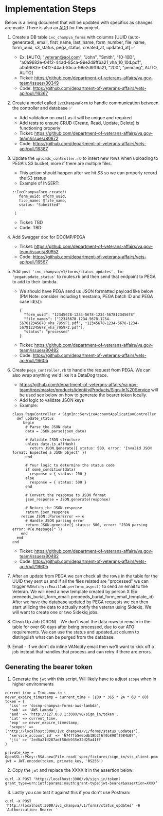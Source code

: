 # Implementation Steps

Below is a living document that will be updated with specifics as changes are made.
There is also an [ADR](https://github.com/department-of-veterans-affairs/va.gov-team/blob/master/products/health-care/champva/ADR-callback-api-to-receive-status-from-pega.md) for this project.

1. Create a DB table `ivc_champva_forms` with columns [UUID (auto-generated), email, first_name, last_name, form_number, file_name, form_uuid, s3_status, pega_status, created_at, updated_at] :white_check_mark:
   - Ex: [AUTO, "veteran@aol.com", "John", "Smith", "10-10D", "a0a9682e-04f2-44ad-85ca-99e2d9ff6a21_vha_10_10d.pdf", a0a9682e-04f2-44ad-85ca-99e2d9ff6a21, "200", "pending", AUTO, AUTO]
   - Ticket: https://github.com/department-of-veterans-affairs/va.gov-team/issues/80349 
   - Code: https://github.com/department-of-veterans-affairs/vets-api/pull/16367

3. Create a model called `IvcChampvaForm` to handle communication between the controller and database :white_check_mark:
   - Add validation on `email` as it will be unique and required
   - Add tests to ensure CRUD (Create, Read, Update, Delete) is functioning properly
   - Ticket: https://github.com/department-of-veterans-affairs/va.gov-team/issues/80872
   - Code: https://github.com/department-of-veterans-affairs/vets-api/pull/16387
 
4. Update the `uploads_controller.rb` to insert new rows when uploading to PEGA's S3 bucket, more if there are multiple files.      
   -  This action should happen after we hit S3 so we can properly record the S3 status
   -  Example of INSERT:
   ```
   ::IvcChampvaForm.create!(
      form_uuid: @form_uuid,
      file_name: @file_name,
      status: "Submitted"
      ... 
    )
   ```
   - Ticket: TBD
   - Code: TBD
5. Add Swagger doc for DOCMP/PEGA
   - Ticket: https://github.com/department-of-veterans-affairs/va.gov-team/issues/80952
   - Code: https://github.com/department-of-veterans-affairs/vets-api/pull/16567
   
6. Add `post 'ivc_champva/v1/forms/status_updates', to: 'pega#update_status'` to routes.rb and then send that endpoint to PEGA to add to their lambda. 
   - We should have PEGA send us JSON formatted payload like below (PM Note: consider including timestamp, PEGA batch ID and PEGA case id(s)):
     ```
     {
       "form_uuid": "12345678-1234-5678-1234-567812345678",
       "file_names": ["12345678-1234-5678-1234-567812345678_vha_7959F1.pdf", "12345678-1234-5678-1234-567812345678_vha_7959F2.pdf"],
       "status": "processed"
     }
   - Ticket: https://github.com/department-of-veterans-affairs/va.gov-team/issues/80482
   - Code: https://github.com/department-of-veterans-affairs/vets-api/pull/16605
   
7. Create `pega_controller.rb` to handle the request from PEGA. We can also wrap anything we'd like it a DataDog trace.
   - https://github.com/department-of-veterans-affairs/va.gov-team/tree/master/products/identity/Products/Sign-In%20Service will be used see below on how to generate the bearer token locally.
   - Add logic to validate JSON keys
   - Example:
    ```
    class PegaController < SignIn::ServiceAccountApplicationController
      def update_status
         begin
          # Parse the JSON data
          data = JSON.parse(json_data)
      
          # Validate JSON structure
          unless data.is_a?(Hash)
            return JSON.generate({ status: 500, error: 'Invalid JSON format: Expected a JSON object' })
          end
      
          # Your logic to determine the status code
          if some_condition(data)
            response = { status: 200 }
          else
            response = { status: 500 }
          end
      
          # Convert the response to JSON format
          json_response = JSON.generate(response)
      
          # Return the JSON response
          return json_response
        rescue JSON::ParserError => e
          # Handle JSON parsing error
          return JSON.generate({ status: 500, error: "JSON parsing error: #{e.message}" })
        end
      end
    end
    ```
   - Ticket: https://github.com/department-of-veterans-affairs/va.gov-team/issues/80482
   - Code: https://github.com/department-of-veterans-affairs/vets-api/pull/16605
8. After an update from PEGA we can check all the rows in the table for the UUID they sent us and if all the files related are "processed" we can trigger `VANotify::EmailJob.perform_async()` to 
   send an email to the Veteran. We will need a new template created by person X (Ex: preneeds_burial_form_email: preneeds_burial_form_email_template_id)
   After we have the database updated by PEGA requests we can then start utilizing the data to actually notify the veteran using Sidekiq. We will want to create one or two Sidekiq jobs.
9. Clean Up Job (CRON) - We don't want the data rows to remain in the table for over 60 days after being processed, due to our ATO requirements. We can use the status and updated_at column to distinguish what can be purged from the database.
10. Email - If we don't do inline VANotify email then we'll want to kick off a job instead that handles that process and can retry if there are errors.


## Generating the bearer token
1. Generate the `jwt` with this script. Will likely have to adjust `scope` when in higher environments
```
current_time = Time.now.to_i
never_expire_timestamp = current_time + (100 * 365 * 24 * 60 * 60)
token = {
  'iss' => 'docmp-champva-forms-aws-lambda',
  'sub' => 'AWS Lambda',
  'aud' => 'http://127.0.0.1:3000/v0/sign_in/token',
  'iat' => current_time,
  'exp' => never_expire_timestamp,
  'scopes' => ['http://localhost:3000/ivc_champva/v1/forms/status_updates'],
  'service_account_id' => '6747fb5e6bdb18b2f6f0b890ff584b07',
  'jti' => '2ed8a21d207adf50eb935e32d25a41ff'
}

private_key = OpenSSL::PKey::RSA.new(File.read('spec/fixtures/sign_in/sts_client.pem'))
jwt = JWT.encode(token, private_key, 'RS256')
```

2. Copy the `jwt` and replace the XXXX it in the assertion below:

`curl -X POST 'http://localhost:3000/v0/sign_in/token?grant_type=urn:ietf:params:oauth:grant-type:jwt-bearer&assertion=XXXX’`

3. Lastly you can test it against this if you don't use Postman:

`curl -X POST 'http://localhost:3000/ivc_champva/v1/forms/status_updates' -H 'Authorization: Bearer '`


